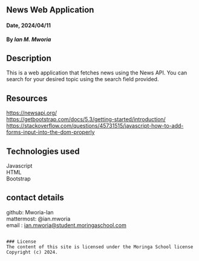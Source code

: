 ## News Web Application

#### Date, 2024/04/11

#### By *Ian M. Mworia*

## Description
This is a web application that fetches news using the News API. You can search for your desired topic using the search field provided. 

## Resources 
https://newsapi.org/ </br>
https://getbootstrap.com/docs/5.3/getting-started/introduction/ </br>
https://stackoverflow.com/questions/45731515/javascript-how-to-add-forms-input-into-the-dom-properly


## Technologies used
Javascript </br>
HTML </br>
Bootstrap 

## contact details
github: Mworia-Ian </br>
mattermost: @ian.mworia </br>
email : ian.mworia@student.moringaschool.com

```

### License
The content of this site is licensed under the Moringa School license
Copyright (c) 2024.